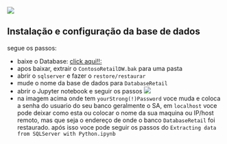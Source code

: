 ![](https://github.com/romeritomorais/manipulando-dados-no-sqlserver-com-python/blob/master/resources/logo.jpeg)

## Instalação e configuração da base de dados

segue os passos:
- baixe o Database: [click aqui!!:](https://www.microsoft.com/en-us/download/details.aspx?id=18279)
- apos baixar, extrair o `ContosoRetailDW.bak` para uma pasta
- abrir o `sqlserver` e fazer o `restore/restaurar`
- mude o nome da base de dados para `DatabaseRetail`
- abrir o Jupyter notebook e seguir os passos
![](https://github.com/romeritomorais/manipulando-dados-no-sqlserver-com-python/blob/master/resources/bd.PNG)
- na imagem acima onde tem `yourStrong(!)Password` voce muda e coloca a senha do usuario do seu banco geralmente o SA, em `localhost` voce pode deixar como esta ou colocar o nome da sua maquina ou IP/host remoto, mas que seja o endereço de onde o banco `DatabaseRetail`
foi restaurado. após isso voce pode seguir os passos do `Extracting data from SQLServer with Python.ipynb`
